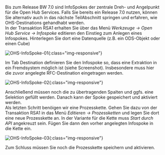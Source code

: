 Bis zum Release BW 7.0 sind InfoSpokes der zentrale Dreh- und Angelpunkt für die Open Hub Services. Falls Sie bereits ein Release 7.0 nutzen, können Sie alternativ auch in das nächste TeilAbschnitt springen und erfahren, wie OHS-Destinations gehandhabt werden.<br>
In der Transaktion RSA1 erhalten Sie über das Menü *Werkzeuge -> Open Hub Service -> Infospoke* editieren den Einstieg zum Anlegen eines Infospokes. Hinterlegen Sie dort eine Datenquelle (z.B. ein ODS-Objekt oder einen Cube)

![OHS-InfoSpoke-01](/img/content/OHS-InfoSpoke-01.png){:class="img-responsive"}

Im Tab Destination definieren Sie den Infospoke so, dass eine Extraktion in ein Fremdsystem möglich ist (siehe Screenshot). Insbesondere muss hier die zuvor angelegte RFC-Destination eingetragen werden.

![OHS-InfoSpoke-02](/img/content/OHS-InfoSpoke-02.png){:class="img-responsive"}

Anschließend müssen noch die zu übertragenden Spalten und ggfs. eine Selektion gefüllt werden. Danach kann der Spoke gespeichert und aktiviert werden.<br>
Als letzten Schritt benöigen wir eine Prozesskette. Gehen Sie dazu von der Transaktion RSA1 in das Menü *Editieren -> Prozessketten* und legen Sie dort eine neue Prozesskette an. In der Variante für die Kette muss *Start durch API*  angekreuzt sein. Fügen Sie dann den vorher angelegten Infospoke in die Kette ein.

![OHS-InfoSpoke-03](/img/content/OHS-InfoSpoke-03.png){:class="img-responsive"}

Zum Schluss müssen Sie noch die Prozesskette speichern und aktivieren.